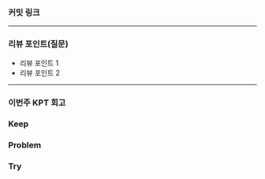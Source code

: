 ### **커밋 링크**
<!--
- STEP 15 나의 시나리오에서 수행하는 쿼리들을 수집해보고, 
필요하다고 판단되는 인덱스를 추가하고 쿼리의 성능개선 정도를 작성하여 제출 : src/main/docs/QueryOptimizationReport.md


- STEP 16 - 1 서비스의 규모가 확장되어 MSA의 형태로 각 도메인별로 배포단위를 분리해야한다면 
그 분리에 따른 트랜잭션 처리의 한계와 해결방안에 대한 서비스 설계 문서 작성  : src/main/docs/TransactionSolutions.md
- STEP 16 - 2 실시간 주문(이커머스), 좌석예약 정보(콘서트)를 데이터 플랫폼에 전달(mock API 호출)하는 요구사항 등을 
기존 로직에 추가해 보고 기존 로직에 영향을 주지 않도록 개선 : 



-->

---
### **리뷰 포인트(질문)**
- 리뷰 포인트 1
- 리뷰 포인트 2
<!-- - 리뷰어가 특히 확인해야 할 부분이나 신경 써야 할 코드가 있다면 명확히 작성해주세요.(최대 2개)
  
  좋은 예:
  - `ErrorMessage` 컴포넌트의 상태 업데이트 로직이 적절한지 검토 부탁드립니다.
  - 추가한 유닛 테스트(`LoginError.test.js`)의 테스트 케이스가 충분한지 확인 부탁드립니다.

  나쁜 예:
  - 개선사항을 알려주세요.
  - 코드 전반적으로 봐주세요.
  - 뭘 질문할지 모르겠어요. -->
---
### **이번주 KPT 회고**

### Keep
<!-- 유지해야 할 좋은 점 -->

### Problem
<!--개선이 필요한 점-->

### Try
<!-- 새롭게 시도할 점 -->